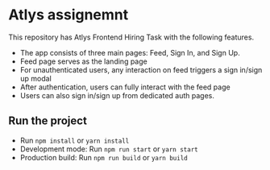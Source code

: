 # Atlys assignemnt


This repository has Atlys Frontend Hiring Task with the following features.

- The app consists of three main pages: Feed, Sign In, and Sign Up.
- Feed page serves as the landing page
- For unauthenticated users, any interaction on feed triggers a sign in/sign up modal
- After authentication, users can fully interact with the feed page
- Users can also sign in/sign up from dedicated auth pages.

## Run the project

- Run `npm install` or `yarn install`
- Development mode: Run `npm run start` or `yarn start`
- Production build: Run `npm run build` or `yarn build`

